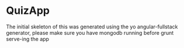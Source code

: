 # QuizApp

The initial skeleton of this was generated using the yo angular-fullstack generator, please make sure you have mongodb running before grunt serve-ing the app
